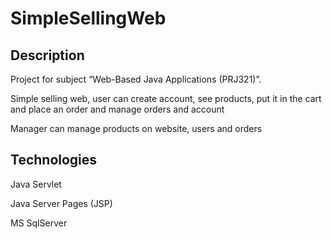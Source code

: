 # SimpleSellingWeb


## Description

Project for subject “Web-Based Java Applications (PRJ321)”.

Simple selling web, user can create account, see products, put it in the cart and place an order and manage orders and account

Manager can manage products on website, users and orders

## Technologies

Java Servlet

Java Server Pages (JSP)

MS SqlServer
